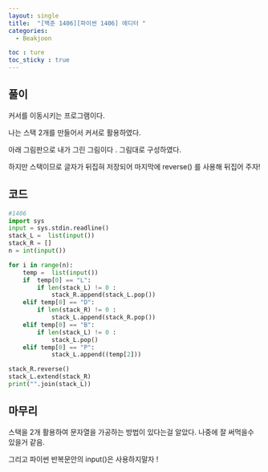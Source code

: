 ```yaml
---
layout: single
title:  "[백준 1406][파이썬 1406] 에디터 "
categories:
  - Beakjoon

toc : ture
toc_sticky : true
---
```

<!-- 위는 머릿말임 아래부터 포스트 본문 -->

## 풀이

커서를 이동시키는 프로그램이다.

나는 스택 2개를 만들어서 커서로 활용하였다.

아래 그림판으로 내가 그린 그림이다 . 그림대로  구성하였다.

하지만 스택이므로 글자가 뒤집혀 저장되어 마지막에 reverse() 를 사용해 뒤집어 주자!



## 코드 

```python
#1406 
import sys
input = sys.stdin.readline()
stack_L =  list(input())
stack_R = []
n = int(input())

for i in range(n):
    temp =  list(input())
    if  temp[0] == "L":
        if len(stack_L) != 0 :
            stack_R.append(stack_L.pop())
    elif temp[0] == "D":
        if len(stack_R) != 0 :
            stack_L.append(stack_R.pop())
    elif temp[0] == "B":
        if len(stack_L) != 0 :
            stack_L.pop()
    elif temp[0] == "P":
            stack_L.append((temp[2]))   

stack_R.reverse()
stack_L.extend(stack_R) 
print("".join(stack_L))
```



## 마무리

스택을 2개 활용하여 문자열을 가공하는 방법이 있다는걸 알았다.
나중에 잘 써먹을수 있을거 같음.

그리고 파이썬 반복문안의 input()은 사용하지말자 !
